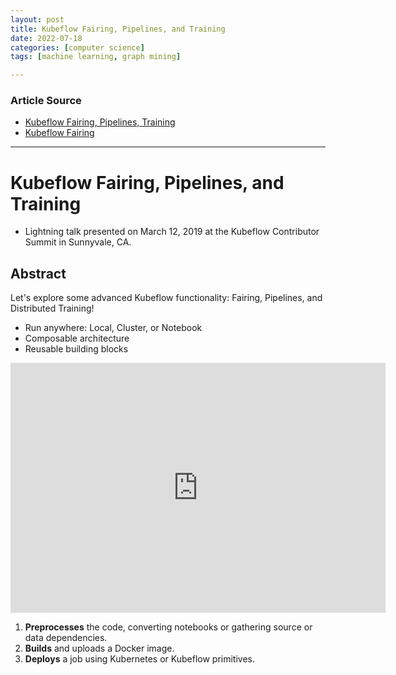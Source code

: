 ```yaml
---
layout: post
title: Kubeflow Fairing, Pipelines, and Training
date: 2022-07-18
categories: [computer science]
tags: [machine learning, graph mining]

---
```


### Article Source

* [Kubeflow Fairing, Pipelines, Training](https://www.youtube.com/watch?v=diGPUFu7fJw)
* [Kubeflow Fairing](https://www.eksworkshop.com/advanced/420_kubeflow/fairing/)

---

# Kubeflow Fairing, Pipelines, and Training

* Lightning talk presented on March 12, 2019 at the Kubeflow Contributor Summit in Sunnyvale, CA. 



## Abstract

Let's explore some advanced Kubeflow functionality: Fairing, Pipelines, and Distributed Training!

* Run anywhere: Local, Cluster, or Notebook
* Composable architecture
* Reusable building blocks

<iframe width="600" height="400" src="https://www.youtube.com/embed/diGPUFu7fJw" title="YouTube video player" frameborder="0" allow="accelerometer; autoplay; clipboard-write; encrypted-media; gyroscope; picture-in-picture" allowfullscreen></iframe>

1. **Preprocesses** the code, converting notebooks or gathering source or data dependencies.
2. **Builds** and uploads a Docker image.
3. **Deploys** a job using Kubernetes or Kubeflow primitives.